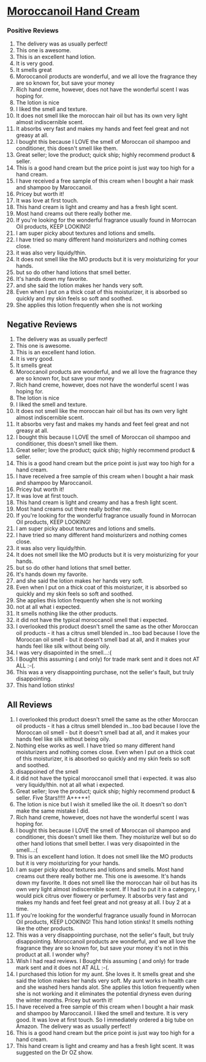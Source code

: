 # [Moroccanoil Hand Cream](https://products.checkmycream.com/products/Moroccanoil-Hand-Cream.html)

### Positive Reviews

<ol>
      <li>The delivery was as usually perfect!</li>
      <li>This one is awesome.</li>
      <li>This is an excellent hand lotion.  </li>
      <li>It is very good.</li>
      <li>It smells great</li>
      <li>Moroccanoil products are wonderful, and we all love the fragrance they are so known for, but save your money</li>
      <li>Rich hand creme, however, does not have the wonderful scent I was hoping for.</li>
      <li>The lotion is nice</li>
      <li>I liked the smell and texture.</li>
      <li>It does not smell like the moroccan hair oil but has its own very light almost indiscernible scent.</li>
      <li>It absorbs very fast and makes my hands and feet feel great and not greasy at all.  </li>
      <li>I bought this because I LOVE the smell of Moroccan oil shampoo and conditioner, this doesn&#x27;t smell like them.</li>
      <li>Great seller; love the product; quick ship; highly recommend product &amp; seller.</li>
      <li>This is a good hand cream but the price point is just way too high for a hand cream.</li>
      <li>I have received a free sample of this cream when I bought a hair mask and shampoo by Maroccanoil.</li>
      <li>Pricey but worth it!</li>
      <li>It was love at first touch.</li>
      <li>This hand cream is light and creamy and has a fresh light scent.</li>
      <li>Most hand creams out there really bother me.  </li>
      <li>If you&#x27;re looking for the wonderful fragrance usually found in Morrocan Oil products, KEEP LOOKING!  </li>
      <li>I am super picky about textures and lotions and smells.</li>
      <li>I have tried so many different hand moisturizers and nothing comes close.  </li>
      <li>it was also very liquidy/thin.  </li>
      <li>It does not smell like the MO products but it is very moisturizing for your hands.</li>
      <li>but so do other hand lotions that smell better.</li>
      <li>It&#x27;s hands down my favorite.  </li>
      <li>and she said the lotion makes her hands very soft.</li>
      <li>Even when I put on a thick coat of this moisturizer, it is absorbed so quickly and my skin feels so soft and soothed.</li>
      <li>She applies this lotion frequently when she is not working</li>
</ol>


<h2>Negative Reviews</h2>
<ol>
<li> The delivery was as usually perfect!</li>
<li> This one is awesome.</li>
<li> This is an excellent hand lotion.  </li>
<li> It is very good.</li>
<li> It smells great</li>
<li> Moroccanoil products are wonderful, and we all love the fragrance they are so known for, but save your money</li>
<li> Rich hand creme, however, does not have the wonderful scent I was hoping for.</li>
<li> The lotion is nice</li>
<li> I liked the smell and texture.</li>
<li> It does not smell like the moroccan hair oil but has its own very light almost indiscernible scent.</li>
<li> It absorbs very fast and makes my hands and feet feel great and not greasy at all.  </li>
<li> I bought this because I LOVE the smell of Moroccan oil shampoo and conditioner, this doesn&#x27;t smell like them.</li>
<li> Great seller; love the product; quick ship; highly recommend product &amp; seller.</li>
<li> This is a good hand cream but the price point is just way too high for a hand cream.</li>
<li> I have received a free sample of this cream when I bought a hair mask and shampoo by Maroccanoil.</li>
<li> Pricey but worth it!</li>
<li> It was love at first touch.</li>
<li> This hand cream is light and creamy and has a fresh light scent.</li>
<li> Most hand creams out there really bother me.  </li>
<li> If you&#x27;re looking for the wonderful fragrance usually found in Morrocan Oil products, KEEP LOOKING!  </li>
<li> I am super picky about textures and lotions and smells.</li>
<li> I have tried so many different hand moisturizers and nothing comes close.  </li>
<li> it was also very liquidy/thin.  </li>
<li> It does not smell like the MO products but it is very moisturizing for your hands.</li>
<li> but so do other hand lotions that smell better.</li>
<li> It&#x27;s hands down my favorite.  </li>
<li> and she said the lotion makes her hands very soft.</li>
<li> Even when I put on a thick coat of this moisturizer, it is absorbed so quickly and my skin feels so soft and soothed.</li>
<li> She applies this lotion frequently when she is not working</li>
<li> not at all what i expected.</li>
<li> It smells nothing like the other products.</li>
<li> it did not have the typical moroccanoil smell that i expected.  </li>
<li> I overlooked this product doesn&#x27;t smell the same as the other Moroccan oil products - it has a citrus smell blended in...too bad because I love the Moroccan oil smell - but it doesn&#x27;t smell bad at all, and it makes your hands feel like silk without being oily.</li>
<li> I was very disapointed in the smell...:(</li>
<li> I Bought this assuming ( and only) for trade mark sent and it does not AT ALL :-(.</li>
<li> This was a very disappointing purchase, not the seller&#x27;s fault, but truly disappointing.  </li>
<li> This hand lotion stinks!  </li>
</ol>

<h2>All Reviews</h2>

<ol>
    <li> I overlooked this product doesn&#x27;t smell the same as the other Moroccan oil products - it has a citrus smell blended in...too bad because I love the Moroccan oil smell - but it doesn&#x27;t smell bad at all, and it makes your hands feel like silk without being oily.</li>
    <li> Nothing else works as well.  I have tried so many different hand moisturizers and nothing comes close.  Even when I put on a thick coat of this moisturizer, it is absorbed so quickly and my skin feels so soft and soothed.</li>
    <li> disappoined of the smell</li>
    <li> it did not have the typical moroccanoil smell that i expected.  it was also very liquidy/thin.  not at all what i expected.</li>
    <li> Great seller; love the product; quick ship; highly recommend product &amp; seller. Five Stars!!!!! A+++++!</li>
    <li> The lotion is nice but I wish it smelled like the oil. It doesn&#x27;t so don&#x27;t make the same mistake I did.</li>
    <li> Rich hand creme, however, does not have the wonderful scent I was hoping for.</li>
    <li> I bought this because I LOVE the smell of Moroccan oil shampoo and conditioner, this doesn&#x27;t smell like them. They moisturize well but so do other hand lotions that smell better. I was very disapointed in the smell...:(</li>
    <li> This is an excellent hand lotion.  It does not smell like the MO products but it is very moisturizing for your hands.</li>
    <li> I am super picky about textures and lotions and smells. Most hand creams out there really bother me.  This one is awesome. It&#x27;s hands down my favorite.  It does not smell like the moroccan hair oil but has its own very light almost indiscernible scent. If I had to put it in a category, I would pick citrus over flowery or perfumey.  It absorbs very fast and makes my hands and feet feel great and not greasy at all.  I buy 2 at a time.</li>
    <li> If you&#x27;re looking for the wonderful fragrance usually found in Morrocan Oil products, KEEP LOOKING!  This hand lotion stinks!  It smells nothing like the other products.</li>
    <li> This was a very disappointing purchase, not the seller&#x27;s fault, but truly disappointing.  Moroccanoil products are wonderful, and we all love the fragrance they are so known for, but save your money it&#x27;s not in this product at all.  I wonder why?</li>
    <li> Wish I had read reviews. I Bought this assuming ( and only) for trade mark sent and it does not AT ALL :-(.</li>
    <li> I purchased this lotion for my aunt. She loves it. It smells great and she said the lotion makes her hands very soft. My aunt works in health care and she washed hers hands alot. She applies this lotion frequently when she is not working and it eliminates the potential dryness even during the winter months. Pricey but worth it!</li>
    <li> I have received a free sample of this cream when I bought a hair mask and shampoo by Maroccanoil. I liked the smell and texture. It is very good. It was love at first touch. So I immediately ordered a big tube on Amazon. The delivery was as usually perfect!</li>
    <li> This is a good hand cream but the price point is just way too high for a hand cream.</li>
    <li> This hand cream is light and creamy and has a fresh light scent. It was suggested on the Dr OZ show.</li>
</ol>




